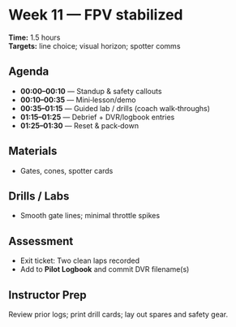 # Week 11 — FPV stabilized

**Time:** 1.5 hours  
**Targets:** line choice; visual horizon; spotter comms

## Agenda
- **00:00–00:10** — Standup & safety callouts
- **00:10–00:35** — Mini‑lesson/demo
- **00:35–01:15** — Guided lab / drills (coach walk‑throughs)
- **01:15–01:25** — Debrief + DVR/logbook entries
- **01:25–01:30** — Reset & pack‑down

## Materials
- Gates, cones, spotter cards

## Drills / Labs
- Smooth gate lines; minimal throttle spikes

## Assessment
- Exit ticket: Two clean laps recorded
- Add to **Pilot Logbook** and commit DVR filename(s)

## Instructor Prep
Review prior logs; print drill cards; lay out spares and safety gear.

